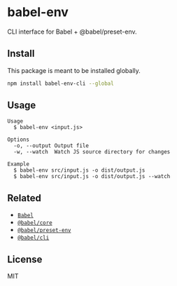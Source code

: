 # babel-env

CLI interface for Babel + @babel/preset-env.

## Install

This package is meant to be installed globally.

```sh
npm install babel-env-cli --global
```

## Usage

```
Usage
  $ babel-env <input.js>

Options
  -o, --output Output file
  -w, --watch  Watch JS source directory for changes

Example
  $ babel-env src/input.js -o dist/output.js
  $ babel-env src/input.js -o dist/output.js --watch
```

## Related

- [`Babel`](https://babeljs.io/)
- [`@babel/core`](https://babeljs.io/docs/en/babel-core)
- [`@babel/preset-env`](https://babeljs.io/docs/en/babel-preset-env)
- [`@babel/cli`](https://babeljs.io/docs/en/babel-cli)

## License

MIT
